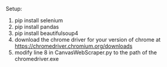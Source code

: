 Setup:
1. pip install selenium
2. pip install pandas
3. pip install beautifulsoup4
4. download the chrome driver for your version of chrome at https://chromedriver.chromium.org/downloads
5. modify line 8 in CanvasWebScraper.py to the path of the chromedriver.exe
